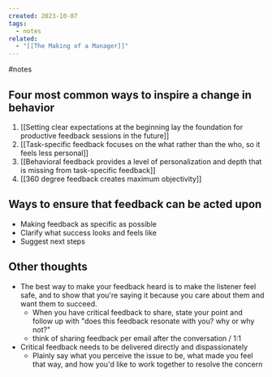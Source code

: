 ```yaml
---
created: 2023-10-07
tags:
  - notes
related:
  - "[[The Making of a Manager]]"
---
```

#notes 

## Four most common ways to inspire a change in behavior

1. [[Setting clear expectations at the beginning lay the foundation for productive feedback sessions in the future]]
2. [[Task-specific feedback focuses on the what rather than the who, so it feels less personal]]
3. [[Behavioral feedback provides a level of personalization and depth that is missing from task-specific feedback]]
4. [[360 degree feedback creates maximum objectivity]]

## Ways to ensure that feedback can be acted upon

- Making feedback as specific as possible
- Clarify what success looks and feels like
- Suggest next steps

## Other thoughts

- The best way to make your feedback heard is to make the listener feel safe, and to show that you're saying it because you care about them and want them to succeed.
	- When you have critical feedback to share, state your point and follow up with "does this feedback resonate with you? why or why not?"
	- think of sharing feedback per email after the conversation / 1:1
- Critical feedback needs to be delivered directly and dispassionately
	- Plainly say what you perceive the issue to be, what made you feel that way, and how you'd like to work together to resolve the concern

